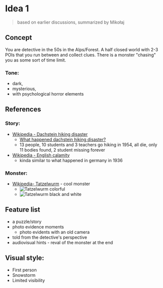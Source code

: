 # Idea 1
> based on earlier discussions, summarized by Mikołaj 

## Concept
You are detective in the 50s in the Alps/Forest. A half closed world with 2-3 POIs that you run between and collect clues. There is a monster "chasing" you as some sort of time limit.
### Tone:
- dark, 
- mysterious, 
- with psychological horror elements

## References
### Story:
- [Wikipedia - Dachstein hiking disaster](https://en.wikipedia.org/wiki/Dachstein_hiking_disaster)
  - [What happened dachstein hiking disaster?](https://www.grunge.com/1577149/what-happened-dachstein-hiking-disaster/)
  - 13 people, 10 students and 3 teachers go hiking in 1954, all die, only 11 bodies found, 2 student missing forever
- [Wikipedia - English calamity](https://en.m.wikipedia.org/wiki/English_calamity)
  - kinda similar to what happened in germany in 1936
### Monster:
- [Wikipedia- Tatzelwurm](https://pl.wikipedia.org/wiki/Tatzelwurm) - cool monster
  - ![Tatzelwurm colorful](https://upload.wikimedia.org/wikipedia/commons/9/99/Tatzelwurm.JPG)
  - ![Tatzelwurm black and white](https://upload.wikimedia.org/wikipedia/commons/e/e9/Tatzelwurm1.JPG)

## Feature list
- a puzzle/story
- photo evidence moments
  - photo evidents with an old camera
- told from the detective's perspective
- audiovisual hints - reval of the monster at the end

## Visual style:
- First person
- Snowstorm
- Limited visibility
